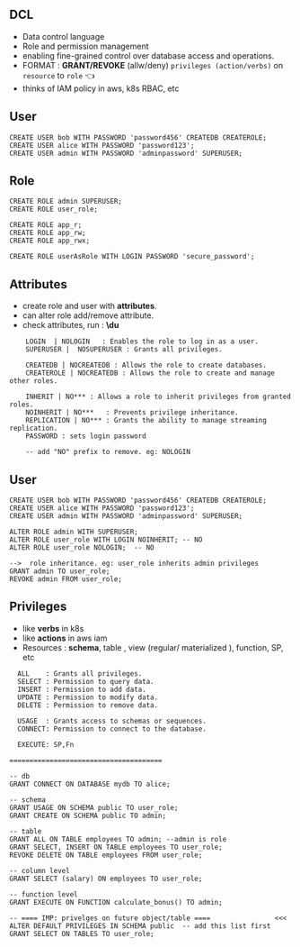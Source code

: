 ## DCL 
- Data control language
- Role and permission management
- enabling fine-grained control over database access and operations.
- FORMAT : **GRANT/REVOKE** (allw/deny) `privileges (action/verbs)` on `resource` to `role` :point_left:
- thinks of IAM policy in aws, k8s RBAC, etc

## User
```
CREATE USER bob WITH PASSWORD 'password456' CREATEDB CREATEROLE;
CREATE USER alice WITH PASSWORD 'password123';
CREATE USER admin WITH PASSWORD 'adminpassword' SUPERUSER;
```

## Role
```
CREATE ROLE admin SUPERUSER;
CREATE ROLE user_role;

CREATE ROLE app_r;
CREATE ROLE app_rw;
CREATE ROLE app_rwx;

CREATE ROLE userAsRole WITH LOGIN PASSWORD 'secure_password';
```

## Attributes
- create role and user with **attributes**. 
- can alter role add/remove attribute.
- check attributes, run : **\du**
```
    LOGIN  | NOLOGIN   : Enables the role to log in as a user.
    SUPERUSER |  NOSUPERUSER : Grants all privileges.
  
    CREATEDB | NOCREATEDB : Allows the role to create databases.
    CREATEROLE | NOCREATEDB : Allows the role to create and manage other roles.
  
    INHERIT | NO*** : Allows a role to inherit privileges from granted roles.
    NOINHERIT | NO***   : Prevents privilege inheritance.
    REPLICATION | NO*** : Grants the ability to manage streaming replication.
    PASSWORD : sets login password
    
    -- add "NO" prefix to remove. eg: NOLOGIN 
```

## User
```
CREATE USER bob WITH PASSWORD 'password456' CREATEDB CREATEROLE;
CREATE USER alice WITH PASSWORD 'password123';
CREATE USER admin WITH PASSWORD 'adminpassword' SUPERUSER;

ALTER ROLE admin WITH SUPERUSER;
ALTER ROLE user_role WITH LOGIN NOINHERIT; -- NO
ALTER ROLE user_role NOLOGIN;  -- NO

-->  role inheritance. eg: user_role inherits admin privileges
GRANT admin TO user_role; 
REVOKE admin FROM user_role;

```
## Privileges
- like **verbs** in k8s 
- like **actions** in aws iam
- Resources :  **schema**, table , view (regular/ materialized ), function, SP, etc
```
  ALL    : Grants all privileges.
  SELECT : Permission to query data.
  INSERT : Permission to add data.
  UPDATE : Permission to modify data.
  DELETE : Permission to remove data.
  
  USAGE  : Grants access to schemas or sequences.
  CONNECT: Permission to connect to the database.
  
  EXECUTE: SP,Fn

======================================

-- db
GRANT CONNECT ON DATABASE mydb TO alice;

-- schema
GRANT USAGE ON SCHEMA public TO user_role;
GRANT CREATE ON SCHEMA public TO admin;

-- table
GRANT ALL ON TABLE employees TO admin; --admin is role
GRANT SELECT, INSERT ON TABLE employees TO user_role;
REVOKE DELETE ON TABLE employees FROM user_role;

-- column level
GRANT SELECT (salary) ON employees TO user_role;

-- function level
GRANT EXECUTE ON FUNCTION calculate_bonus() TO admin;

-- ==== IMP: privelges on future object/table ====                <<< 
ALTER DEFAULT PRIVILEGES IN SCHEMA public  -- add this list first
GRANT SELECT ON TABLES TO user_role;

```
